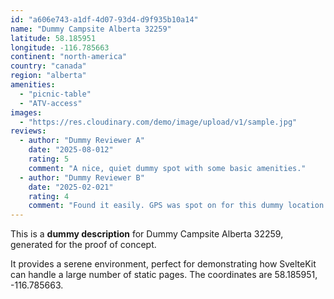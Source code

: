 ```yaml
---
id: "a606e743-a1df-4d07-93d4-d9f935b10a14"
name: "Dummy Campsite Alberta 32259"
latitude: 58.185951
longitude: -116.785663
continent: "north-america"
country: "canada"
region: "alberta"
amenities:
  - "picnic-table"
  - "ATV-access"
images:
  - "https://res.cloudinary.com/demo/image/upload/v1/sample.jpg"
reviews:
  - author: "Dummy Reviewer A"
    date: "2025-08-012"
    rating: 5
    comment: "A nice, quiet dummy spot with some basic amenities."
  - author: "Dummy Reviewer B"
    date: "2025-02-021"
    rating: 4
    comment: "Found it easily. GPS was spot on for this dummy location."
---
```


This is a **dummy description** for Dummy Campsite Alberta 32259, generated for the proof of concept.

It provides a serene environment, perfect for demonstrating how SvelteKit can handle a large number of static pages. The coordinates are 58.185951, -116.785663.
